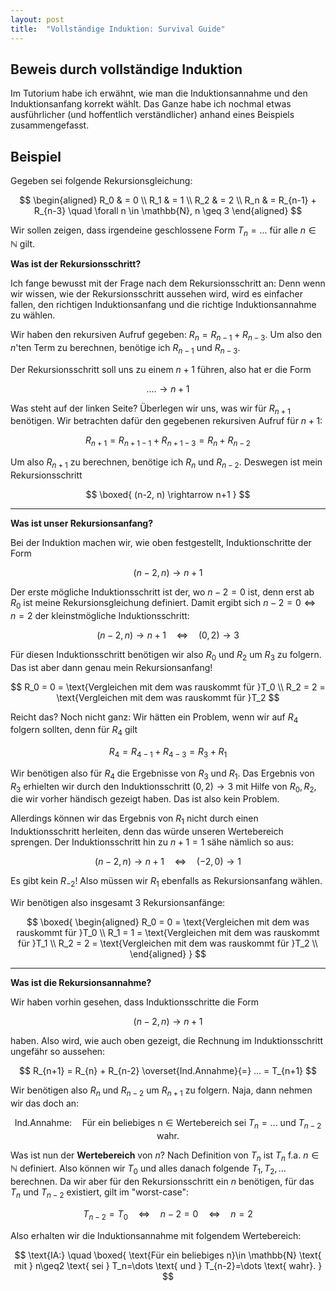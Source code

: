 ```yaml
---
layout: post
title:  "Vollständige Induktion: Survival Guide"
---
```


<script type="text/x-mathjax-config">
    MathJax.Hub.Config({
      tex2jax: {
        inlineMath: [['$','$'], ['\\(','\\)']],
        processEscapes: true
      }
    });
    </script>
<script src="https://cdnjs.cloudflare.com/ajax/libs/mathjax/2.7.0/MathJax.js?config=TeX-AMS-MML_HTMLorMML" type="text/javascript"></script>


## Beweis durch vollständige Induktion

Im Tutorium habe ich erwähnt, wie man die Induktionsannahme und den Induktionsanfang korrekt wählt. Das Ganze habe ich nochmal etwas ausführlicher (und hoffentlich verständlicher) anhand eines Beispiels zusammengefasst.

## Beispiel

Gegeben sei folgende Rekursionsgleichung:

$$
\begin{aligned}
R_0 & = 0 \\
R_1 & = 1 \\
R_2 & = 2 \\
R_n & = R_{n-1} + R_{n-3} \quad \forall n \in \mathbb{N}, n \geq 3
\end{aligned}
$$

Wir sollen zeigen, dass irgendeine geschlossene Form $T_n=...$ für alle $n\in \mathbb{N}$ gilt.

**Was ist der Rekursionsschritt?**

Ich fange bewusst mit der Frage nach dem Rekursionsschritt an: Denn wenn wir wissen, wie der Rekursionsschritt aussehen wird, wird es einfacher fallen, den richtigen Induktionsanfang und die richtige Induktionsannahme zu wählen.

Wir haben den rekursiven Aufruf gegeben: $R_n = R_{n-1} + R_{n-3}$. Um also den $n$'ten Term zu berechnen, benötige ich $R_{n-1}$ und $R_{n-3}$.

Der Rekursionsschritt soll uns zu einem $n+1$ führen, also hat er die Form

$$
.... \rightarrow n+1 
$$

Was steht auf der linken Seite? Überlegen wir uns, was wir für $R_{n+1}$ benötigen. Wir betrachten dafür den gegebenen rekursiven Aufruf für $n+1$:

$$
R_{n+1}=R_{n+1-1}+R_{n+1-3}=R_{n}+R_{n-2}
$$

Um also $R_{n+1}$ zu berechnen, benötige ich $R_n$ und $R_{n-2}$. Deswegen ist mein Rekursionsschritt

$$
\boxed{
(n-2, n) \rightarrow n+1
}
$$

---

**Was ist unser Rekursionsanfang?**

Bei der Induktion machen wir, wie oben festgestellt, Induktionschritte der Form 

$$(n-2, n) \rightarrow n+1$$

Der erste mögliche Induktionsschritt ist der, wo $n-2=0$ ist, denn erst ab $R_0$ ist meine Rekursionsgleichung definiert. Damit ergibt sich $n-2=0 \Leftrightarrow n=2$ der kleinstmögliche Induktionsschritt:

$$(n-2, n) \rightarrow n+1  \quad \Longleftrightarrow \quad  (0, 2) \rightarrow 3$$

Für diesen Induktionsschritt benötigen wir also $R_0$ und $R_2$ um $R_3$ zu folgern. Das ist aber dann genau mein Rekursionsanfang!

$$
R_0 = 0 = \text{Vergleichen mit dem was rauskommt für }T_0 \\
R_2 = 2 = \text{Vergleichen mit dem was rauskommt für }T_2
$$

Reicht das? Noch nicht ganz: Wir hätten ein Problem, wenn wir auf $R_4$ folgern sollten, denn für $R_4$ gilt

$$R_4 = R_{4-1} + R_{4-3} = R_3 + R_1$$

Wir benötigen also für $R_4$ die Ergebnisse von $R_3$ und $R_1$. Das Ergebnis von $R_3$ erhielten wir durch den Induktionsschritt $(0, 2) \rightarrow 3$ mit Hilfe von $R_0, R_2$, die wir vorher händisch gezeigt haben. Das ist also kein Problem.

Allerdings können wir das Ergebnis von $R_1$ nicht durch einen Induktionsschritt herleiten, denn das würde unseren Wertebereich sprengen. Der Induktionsschritt hin zu $n+1=1$ sähe nämlich so aus:

$$(n-2, n) \rightarrow n+1 \quad \Longleftrightarrow \quad (-2,0) \rightarrow 1$$ 

Es gibt kein $R_{-2}$! Also müssen wir $R_1$ ebenfalls as Rekursionsanfang wählen.

Wir benötigen also insgesamt 3 Rekursionsanfänge:

$$
\boxed{
\begin{aligned}
R_0 = 0 = \text{Vergleichen mit dem was rauskommt für }T_0 \\
R_1 = 1 = \text{Vergleichen mit dem was rauskommt für }T_1 \\
R_2 = 2 = \text{Vergleichen mit dem was rauskommt für }T_2 \\
\end{aligned}
}
$$

---

**Was ist die Rekursionsannahme?**

Wir haben vorhin gesehen, dass Induktionsschritte die Form 

$$(n-2,n) \rightarrow n+1$$

haben. Also wird, wie auch oben gezeigt, die Rechnung im Induktionsschritt ungefähr so aussehen:

$$
R_{n+1}
= R_{n} + R_{n-2}
\overset{Ind.Annahme}{=} ... = T_{n+1}
$$

Wir benötigen also $R_n$ und $R_{n-2}$ um $R_{n+1}$ zu folgern. Naja, dann nehmen wir das doch an:

$$
\text{Ind.Annahme:} \quad 
\text{Für ein beliebiges n}\in \text{Wertebereich sei } T_n=... \text{ und } T_{n-2} \text{ wahr}. 
$$

Was ist nun der **Wertebereich** von $n$? Nach Definition von $T_n$ ist $T_n$ f.a. $n\in \mathbb{N}$ definiert. Also können wir $T_0$ und alles danach folgende $T_1, T_2, \dots$ berechnen. Da wir aber für den Rekursionsschritt ein $n$ benötigen, für das $T_n$ und $T_{n-2}$ existiert, gilt im "worst-case":

$$
T_{n-2}=T_{0} \quad \Longleftrightarrow \quad n-2 = 0 \quad \Longleftrightarrow \quad n=2
$$

Also erhalten wir die Induktionsannahme mit folgendem Wertebereich:

$$
\text{IA:} \quad 
\boxed{
\text{Für ein beliebiges n}\in \mathbb{N} \text{ mit } n\geq2 \text{ sei }  T_n=\dots \text{ und } T_{n-2}=\dots \text{ wahr}. 
}
$$

